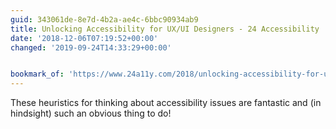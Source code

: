 ```yaml
---
guid: 343061de-8e7d-4b2a-ae4c-6bbc90934ab9
title: Unlocking Accessibility for UX/UI Designers - 24 Accessibility
date: '2018-12-06T07:19:52+00:00'
changed: '2019-09-24T14:33:29+00:00'


bookmark_of: 'https://www.24a11y.com/2018/unlocking-accessibility-for-ux-ui-designers/'
---
```


These heuristics for thinking about accessibility issues are fantastic and (in hindsight) such an obvious thing to do!
